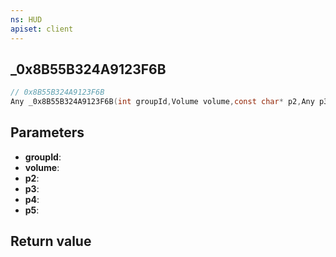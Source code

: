 ```yaml
---
ns: HUD
apiset: client
---
```

## _0x8B55B324A9123F6B

```c
// 0x8B55B324A9123F6B
Any _0x8B55B324A9123F6B(int groupId,Volume volume,const char* p2,Any p3,Any p4,Any p5);
```


## Parameters
* **groupId**:
* **volume**:
* **p2**:
* **p3**:
* **p4**:
* **p5**:

## Return value